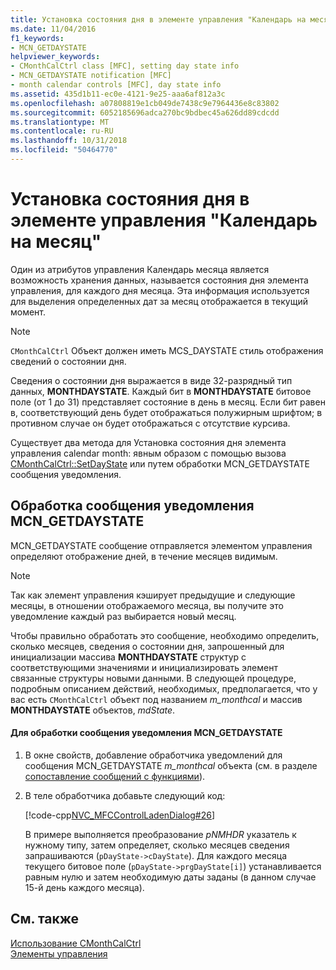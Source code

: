 ```yaml
---
title: Установка состояния дня в элементе управления "Календарь на месяц"
ms.date: 11/04/2016
f1_keywords:
- MCN_GETDAYSTATE
helpviewer_keywords:
- CMonthCalCtrl class [MFC], setting day state info
- MCN_GETDAYSTATE notification [MFC]
- month calendar controls [MFC], day state info
ms.assetid: 435d1b11-ec0e-4121-9e25-aaa6af812a3c
ms.openlocfilehash: a07808819e1cb049de7438c9e7964436e8c83802
ms.sourcegitcommit: 6052185696adca270bc9bdbec45a626dd89cdcdd
ms.translationtype: MT
ms.contentlocale: ru-RU
ms.lasthandoff: 10/31/2018
ms.locfileid: "50464770"
---
```

# <a name="setting-the-day-state-of-a-month-calendar-control"></a>Установка состояния дня в элементе управления "Календарь на месяц"

Один из атрибутов управления Календарь месяца является возможность хранения данных, называется состояния дня элемента управления, для каждого дня месяца. Эта информация используется для выделения определенных дат за месяц отображается в текущий момент.

> [!NOTE]
>  `CMonthCalCtrl` Объект должен иметь MCS_DAYSTATE стиль отображения сведений о состоянии дня.

Сведения о состоянии дня выражается в виде 32-разрядный тип данных, **MONTHDAYSTATE**. Каждый бит в **MONTHDAYSTATE** битовое поле (от 1 до 31) представляет состояние в день в месяц. Если бит равен в, соответствующий день будет отображаться полужирным шрифтом; в противном случае он будет отображаться с отсутствие курсива.

Существует два метода для Установка состояния дня элемента управления calendar month: явным образом с помощью вызова [CMonthCalCtrl::SetDayState](../mfc/reference/cmonthcalctrl-class.md#setdaystate) или путем обработки MCN_GETDAYSTATE сообщения уведомления.

## <a name="handling-the-mcngetdaystate-notification-message"></a>Обработка сообщения уведомления MCN_GETDAYSTATE

MCN_GETDAYSTATE сообщение отправляется элементом управления определяют отображение дней, в течение месяцев видимым.

> [!NOTE]
>  Так как элемент управления кэширует предыдущие и следующие месяцы, в отношении отображаемого месяца, вы получите это уведомление каждый раз выбирается новый месяц.

Чтобы правильно обработать это сообщение, необходимо определить, сколько месяцев, сведения о состоянии дня, запрошенный для инициализации массива **MONTHDAYSTATE** структур с соответствующими значениями и инициализировать элемент связанные структуры новыми данными. В следующей процедуре, подробным описанием действий, необходимых, предполагается, что у вас есть `CMonthCalCtrl` объект под названием *m_monthcal* и массив **MONTHDAYSTATE** объектов, *mdState*.

#### <a name="to-handle-the-mcngetdaystate-notification-message"></a>Для обработки сообщения уведомления MCN_GETDAYSTATE

1. В окне свойств, добавление обработчика уведомлений для сообщения MCN_GETDAYSTATE *m_monthcal* объекта (см. в разделе [сопоставление сообщений с функциями](../mfc/reference/mapping-messages-to-functions.md)).

1. В теле обработчика добавьте следующий код:

   [!code-cpp[NVC_MFCControlLadenDialog#26](../mfc/codesnippet/cpp/setting-the-day-state-of-a-month-calendar-control_1.cpp)]

   В примере выполняется преобразование *pNMHDR* указатель к нужному типу, затем определяет, сколько месяцев сведения запрашиваются (`pDayState->cDayState`). Для каждого месяца текущего битовое поле (`pDayState->prgDayState[i]`) устанавливается равным нулю и затем необходимую даты заданы (в данном случае 15-й день каждого месяца).

## <a name="see-also"></a>См. также

[Использование CMonthCalCtrl](../mfc/using-cmonthcalctrl.md)<br/>
[Элементы управления](../mfc/controls-mfc.md)

